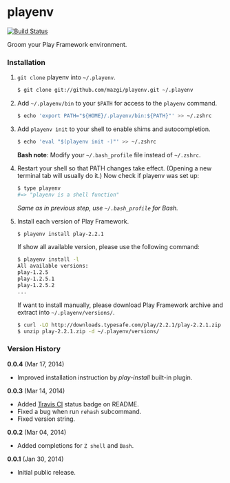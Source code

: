 playenv
=======

[![Build Status](https://travis-ci.org/mazgi/playenv.png?branch=master)](https://travis-ci.org/mazgi/playenv)

Groom your Play Framework environment.

### Installation

1. `git clone` playenv into `~/.playenv`.

    ~~~ sh
    $ git clone git://github.com/mazgi/playenv.git ~/.playenv
    ~~~

2. Add `~/.playenv/bin` to your `$PATH` for access to the `playenv` command.

    ~~~ sh
    $ echo 'export PATH="${HOME}/.playenv/bin:${PATH}"' >> ~/.zshrc
    ~~~

3. Add `playenv init` to your shell to enable shims and autocompletion.  

    ~~~ sh
    $ echo 'eval "$(playenv init -)"' >> ~/.zshrc
    ~~~

    **Bash note**: Modify your `~/.bash_profile` file instead of `~/.zshrc`.

4. Restart your shell so that PATH changes take effect. (Opening a new
   terminal tab will usually do it.) Now check if playenv was set up:

    ~~~ sh
    $ type playenv
    #=> "playenv is a shell function"
    ~~~

    *Same as in previous step, use `~/.bash_profile` for Bash.*

5. Install each version of Play Framework.

    ~~~ sh
    $ playenv install play-2.2.1
    ~~~

    If show all available version, please use the following command:

    ~~~ sh
    $ playenv install -l
    All available versions:
    play-1.2.5
    play-1.2.5.1
    play-1.2.5.2
    ...
    ~~~

    If want to install manually, please download Play Framework archive and extract into `~/.playenv/versions/`.

    ~~~ sh
    $ curl -LO http://downloads.typesafe.com/play/2.2.1/play-2.2.1.zip
    $ unzip play-2.2.1.zip -d ~/.playenv/versions/
    ~~~

### Version History

**0.0.4** (Mar 17, 2014)

  * Improved installation instruction by *play-install* built-in plugin.

**0.0.3** (Mar 14, 2014)

  * Added [Travis CI](https://travis-ci.org) status badge on README.
  * Fixed a bug when run `rehash` subcommand.
  * Fixed version string.

**0.0.2** (Mar 04, 2014)

  * Added completions for `Z shell` and `Bash`.

**0.0.1** (Jan 30, 2014)

  * Initial public release.


